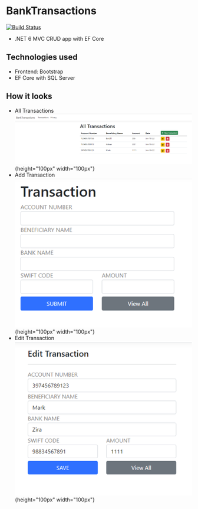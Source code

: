 # BankTransactions
[![Build Status](https://travis-ci.org/joemccann/dillinger.svg?branch=master)](https://travis-ci.org/joemccann/dillinger)
- .NET 6 MVC CRUD app with EF Core

## Technologies used
- Frontend: Bootstrap
- EF Core with SQL Server

## How it looks
- All Transactions ![Screenshot](Home.PNG){height="100px" width="100px"}
- Add Transaction ![Screenshot](Create.PNG){height="100px" width="100px"}
- Edit Transaction ![Screenshot](Edit.PNG){height="100px" width="100px"}
